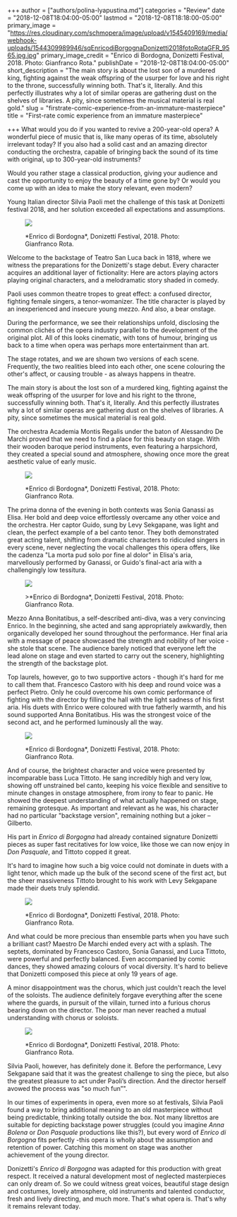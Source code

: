 +++
author = ["authors/polina-lyapustina.md"]
categories = "Review"
date = "2018-12-08T18:04:00-05:00"
lastmod = "2018-12-08T18:18:00-05:00"
primary_image = "https://res.cloudinary.com/schmopera/image/upload/v1545409169/media/webhook-uploads/1544309989946/sqEnricodiBorgognaDonizetti2018fotoRotaGFR_9565.jpg.jpg"
primary_image_credit = "Enrico di Bordogna, Donizetti Festival, 2018. Photo: Gianfranco Rota."
publishDate = "2018-12-08T18:04:00-05:00"
short_description = "The main story is about the lost son of a murdered king, fighting against the weak offspring of the usurper for love and his right to the throne, successfully winning both. That&#039;s it, literally. And this perfectly illustrates why a lot of similar operas are gathering dust on the shelves of libraries. A pity, since sometimes the musical material is real gold."
slug = "firstrate-comic-experience-from-an-immature-masterpiece"
title = "First-rate comic experience from an immature masterpiece"

+++
What would you do if you wanted to revive a 200-year-old opera? A wonderful piece of music that is, like many operas of its time, absolutely irrelevant today? If you also had a solid cast and an amazing director conducting the orchestra, capable of bringing back the sound of its time with original, up to 300-year-old instruments?

Would you rather stage a classical production, giving your audience and cast the opportunity to enjoy the beauty of a time gone by? Or would you come up with an idea to make the story relevant, even modern?

Young Italian director Silvia Paoli met the challenge of this task at Donizetti festival 2018, and her solution exceeded all expectations and assumptions.

<figure data-type="image">

![](https://res.cloudinary.com/schmopera/image/upload/v1545409169/media/webhook-uploads/1544310172724/Enrico%20dBorgognaDonizetti2018fotoRotaGFR_5113.jpg.jpg)
<figcaption>*Enrico di Bordogna*, Donizetti Festival, 2018. Photo: Gianfranco Rota.</figcaption>
</figure>

Welcome to the backstage of Teatro San Luca back in 1818, where we witness the preparations for the Donizetti's stage debut. Every character acquires an additional layer of fictionality: Here are actors playing actors playing original characters, and a melodramatic story shaded in comedy.

Paoli uses common theatre tropes to great effect: a confused director, fighting female singers, a tenor-womanizer. The title character is played by an inexperienced and insecure young mezzo. And also, a bear onstage.

During the performance, we see their relationships unfold, disclosing the common clichés of the opera industry parallel to the development of the original plot. All of this looks cinematic, with tons of humour, bringing us back to a time when opera was perhaps more entertainment than art.

The stage rotates, and we are shown two versions of each scene. Frequently, the two realities bleed into each other, one scene colouring the other's affect, or causing trouble - as always happens in theatre.

The main story is about the lost son of a murdered king, fighting against the weak offspring of the usurper for love and his right to the throne, successfully winning both. That's it, literally. And this perfectly illustrates why a lot of similar operas are gathering dust on the shelves of libraries. A pity, since sometimes the musical material is real gold.

The orchestra Academia Montis Regalis under the baton of Alessandro De Marchi proved that we need to find a place for this beauty on stage. With their wooden baroque period instruments, even featuring a harpsichord, they created a special sound and atmosphere, showing once more the great aesthetic value of early music.

<figure data-type="image">

![](https://res.cloudinary.com/schmopera/image/upload/v1545409169/media/webhook-uploads/1544310202727/EnricodiBorgognaDonizetti2018fotoRota_VLB9968.jpg.jpg)
<figcaption>*Enrico di Bordogna*, Donizetti Festival, 2018. Photo: Gianfranco Rota.</figcaption>
</figure>

The prima donna of the evening in both contexts was Sonia Ganassi as Elisa. Her bold and deep voice effortlessly overcame any other voice and the orchestra. Her captor Guido, sung by Levy Sekgapane, was light and clean, the perfect example of a bel canto tenor. They both demonstrated great acting talent, shifting from dramatic characters to ridiculed singers in every scene, never neglecting the vocal challenges this opera offers, like the cadenza "La morta pud solo por fine al dolor" in Elisa's aria, marvellously performed by Ganassi, or Guido's final-act aria with a challengingly low tessitura.

<figure data-type="image">

![](https://res.cloudinary.com/schmopera/image/upload/v1545409169/media/webhook-uploads/1544310211599/Enrico%20diBorgognaDonizetti2018fotoRotaGFR_8685.jpg.jpg)
<figcaption>>*Enrico di Bordogna*, Donizetti Festival, 2018. Photo: Gianfranco Rota.</figcaption>
</figure>

Mezzo Anna Bonitatibus, a self-described anti-diva, was a very convincing Enrico. In the beginning, she acted and sang appropriately awkwardly, then organically developed her sound throughout the performance. Her final aria with a message of peace showcased the strength and nobility of her voice - she stole that scene. The audience barely noticed that everyone left the lead alone on stage and even started to carry out the scenery, highlighting the strength of the backstage plot.

Top laurels, however, go to two supportive actors - though it's hard for me to call them that. Francesco Castoro with his deep and round voice was a perfect Pietro. Only he could overcome his own comic performance of fighting with the director by filling the hall with the light sadness of his first aria. His duets with Enrico were coloured with true fatherly warmth, and his sound supported Anna Bonitatibus. His was the strongest voice of the second act, and he performed luminously all the way.

<figure data-type="image">

![](https://res.cloudinary.com/schmopera/image/upload/v1545409169/media/webhook-uploads/1544310221843/EnricodiBorgognaDonizetti2018fotoRotaGFR_8869.jpg.jpg)
<figcaption>*Enrico di Bordogna*, Donizetti Festival, 2018. Photo: Gianfranco Rota.</figcaption>
</figure>

And of course, the brightest character and voice were presented by incomparable bass Luca Tittoto. He sang incredibly high and very low, showing off unstrained bel canto, keeping his voice flexible and sensitive to minute changes in onstage atmosphere, from irony to fear to panic. He showed the deepest understanding of what actually happened on stage, remaining grotesque. As important and relevant as he was, his character had no particular "backstage version", remaining nothing but a joker – Gilberto.

His part in *Enrico di Borgogna* had already contained signature Donizetti pieces as super fast recitatives for low voice, like those we can now enjoy in *Don Pasquale*, and Tittoto copped it great. 

It's hard to imagine how such a big voice could not dominate in duets with a light tenor, which made up the bulk of the second scene of the first act, but the sheer massiveness Tittoto brought to his work with Levy Sekgapane made their duets truly splendid. 

<figure data-type="image">

![](https://res.cloudinary.com/schmopera/image/upload/v1545409169/media/webhook-uploads/1544310192484/EnricodiBorgognaDonizetti2018FotoRotaGFR_8750.jpg.jpg)
<figcaption>*Enrico di Bordogna*, Donizetti Festival, 2018. Photo: Gianfranco Rota.</figcaption>
</figure>

And what could be more precious than ensemble parts when you have such a brilliant cast? Maestro De Marchi ended every act with a splash. The septets, dominated by Francesco Castoro, Sonia Ganassi, and Luca Tittoto, were powerful and perfectly balanced. Even accompanied by comic dances, they showed amazing colours of vocal diversity. It's hard to believe that Donizetti composed this piece at only 19 years of age.

A minor disappointment was the chorus, which just couldn't reach the level of the soloists.  The audience definitely forgave everything after the scene where the guards, in pursuit of the villain, turned into a furious chorus bearing down on the director. The poor man never reached a mutual understanding with chorus or soloists.

<figure data-type="image">

![](https://res.cloudinary.com/schmopera/image/upload/v1545409169/media/webhook-uploads/1544310231604/EnricodiBorgognaDonizetti2018fotoRota_VLB0111.jpg.jpg)
<figcaption>*Enrico di Bordogna*, Donizetti Festival, 2018. Photo: Gianfranco Rota.</figcaption>
</figure>

Silvia Paoli, however, has definitely done it. Before the performance, Levy Sekgapane said that it was the greatest challenge to sing the piece, but also the greatest pleasure to act under Paoli’s direction. And the director herself avowed the process was "so much fun”". 

In our times of experiments in opera, even more so at festivals, Silvia Paoli found a way to bring additional meaning to an old masterpiece without being predictable, thinking totally outside the box. Not many librettos are suitable for depicting backstage power struggles (could you imagine *Anna Bolena* or *Don Pasquale* productions like this?), but every word of *Enrico di Borgogna* fits perfectly -this opera is wholly about the assumption and retention of power. Catching this moment on stage was another achievement of the young director.

Donizetti's *Enrico di Borgogna* was adapted for this production with great respect. It received a natural development most of neglected masterpieces can only dream of. So we could witness great voices, beautiful stage design and costumes, lovely atmosphere, old instruments and talented conductor, fresh and lively directing, and much more. That's what opera is. That's why it remains relevant today.